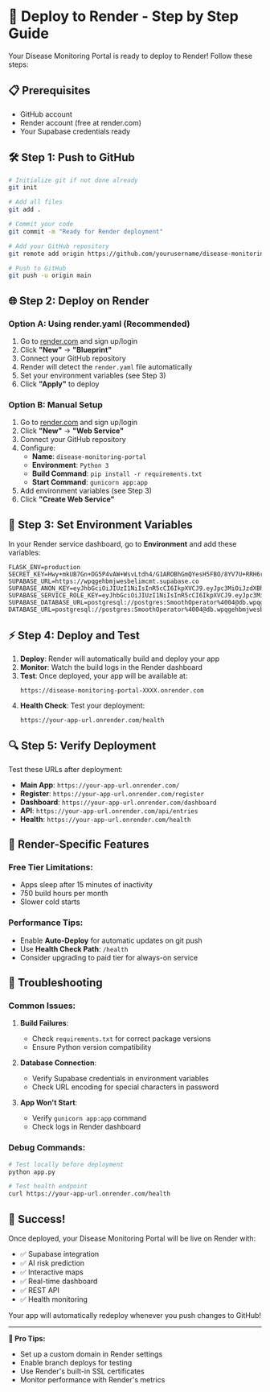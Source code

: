 # 🚀 Deploy to Render - Step by Step Guide

Your Disease Monitoring Portal is ready to deploy to Render! Follow these steps:

## 📋 Prerequisites
- GitHub account
- Render account (free at render.com)
- Your Supabase credentials ready

## 🛠️ Step 1: Push to GitHub

```bash
# Initialize git if not done already
git init

# Add all files
git add .

# Commit your code
git commit -m "Ready for Render deployment"

# Add your GitHub repository
git remote add origin https://github.com/yourusername/disease-monitoring-portal.git

# Push to GitHub
git push -u origin main
```

## 🌐 Step 2: Deploy on Render

### Option A: Using render.yaml (Recommended)
1. Go to [render.com](https://render.com) and sign up/login
2. Click **"New"** → **"Blueprint"**
3. Connect your GitHub repository
4. Render will detect the `render.yaml` file automatically
5. Set your environment variables (see Step 3)
6. Click **"Apply"** to deploy

### Option B: Manual Setup
1. Go to [render.com](https://render.com) and sign up/login
2. Click **"New"** → **"Web Service"**
3. Connect your GitHub repository
4. Configure:
   - **Name**: `disease-monitoring-portal`
   - **Environment**: `Python 3`
   - **Build Command**: `pip install -r requirements.txt`
   - **Start Command**: `gunicorn app:app`
5. Add environment variables (see Step 3)
6. Click **"Create Web Service"**

## 🔐 Step 3: Set Environment Variables

In your Render service dashboard, go to **Environment** and add these variables:

```
FLASK_ENV=production
SECRET_KEY=Hwy+mkUB7Gn+DG5P4vAW+WsvLtdh4/G1AROBhGmQYesH5FBO/8YV7U+RRH6rPBEcuCx4ccv1AtjKCLNILijHuA==
SUPABASE_URL=https://wpqgehbmjwesbelimcmt.supabase.co
SUPABASE_ANON_KEY=eyJhbGciOiJIUzI1NiIsInR5cCI6IkpXVCJ9.eyJpc3MiOiJzdXBhYmFzZSIsInJlZiI6IndwcWdlaGJtandlc2JlbGltY210Iiwicm9sZSI6ImFub24iLCJpYXQiOjE3NTA4NDEyMjksImV4cCI6MjA2NjQxNzIyOX0.aFlmKjxTMuqbA7rtQv2dKdweAOaY2yLdFwqksz7a6XY
SUPABASE_SERVICE_ROLE_KEY=eyJhbGciOiJIUzI1NiIsInR5cCI6IkpXVCJ9.eyJpc3MiOiJzdXBhYmFzZSIsInJlZiI6IndwcWdlaGJtandlc2JlbGltY210Iiwicm9zZSI6InNlcnZpY2Vfcm9sZSIsImlhdCI6MTc1MDg0MTIyOSwiZXhwIjoyMDY2NDE3MjI5fQ.5q9PVrJZh9TigbR_3wTtl0VuD3oAty5ij2y_60kqJ9I
SUPABASE_DATABASE_URL=postgresql://postgres:SmoothOperator%4004@db.wpqgehbmjwesbelimcmt.supabase.co:5432/postgres
DATABASE_URL=postgresql://postgres:SmoothOperator%4004@db.wpqgehbmjwesbelimcmt.supabase.co:5432/postgres
```

## ⚡ Step 4: Deploy and Test

1. **Deploy**: Render will automatically build and deploy your app
2. **Monitor**: Watch the build logs in the Render dashboard
3. **Test**: Once deployed, your app will be available at:
   ```
   https://disease-monitoring-portal-XXXX.onrender.com
   ```
4. **Health Check**: Test your deployment:
   ```
   https://your-app-url.onrender.com/health
   ```

## 🔍 Step 5: Verify Deployment

Test these URLs after deployment:
- **Main App**: `https://your-app-url.onrender.com/`
- **Register**: `https://your-app-url.onrender.com/register`
- **Dashboard**: `https://your-app-url.onrender.com/dashboard`
- **API**: `https://your-app-url.onrender.com/api/entries`
- **Health**: `https://your-app-url.onrender.com/health`

## 🎯 Render-Specific Features

### Free Tier Limitations:
- Apps sleep after 15 minutes of inactivity
- 750 build hours per month
- Slower cold starts

### Performance Tips:
- Enable **Auto-Deploy** for automatic updates on git push
- Use **Health Check Path**: `/health`
- Consider upgrading to paid tier for always-on service

## 🔧 Troubleshooting

### Common Issues:

1. **Build Failures**:
   - Check `requirements.txt` for correct package versions
   - Ensure Python version compatibility

2. **Database Connection**:
   - Verify Supabase credentials in environment variables
   - Check URL encoding for special characters in password

3. **App Won't Start**:
   - Verify `gunicorn app:app` command
   - Check logs in Render dashboard

### Debug Commands:
```bash
# Test locally before deployment
python app.py

# Test health endpoint
curl https://your-app-url.onrender.com/health
```

## 🎉 Success!

Once deployed, your Disease Monitoring Portal will be live on Render with:
- ✅ Supabase integration
- ✅ AI risk prediction
- ✅ Interactive maps
- ✅ Real-time dashboard
- ✅ REST API
- ✅ Health monitoring

Your app will automatically redeploy whenever you push changes to GitHub!

---

**🌟 Pro Tips:**
- Set up a custom domain in Render settings
- Enable branch deploys for testing
- Use Render's built-in SSL certificates
- Monitor performance with Render's metrics
